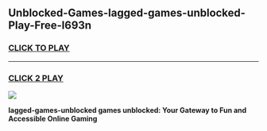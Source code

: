 
## Unblocked-Games-lagged-games-unblocked-Play-Free-l693n
<h3>
<a href="https://premium76.site?title=lagged-games-unblocked&ref=18A1">CLICK TO PLAY</a></h3>
<hr>

<h3>
<a href="https://premium76.site?title=lagged-games-unblocked&ref=18A1">CLICK 2 PLAY</a>
  
</h3>

<a href="https://premium76.site?title=lagged-games-unblocked&ref=18A1"><img src="https://clearcache.store/games.png"></a>


**lagged-games-unblocked games unblocked: Your Gateway to Fun and Accessible Online Gaming**
